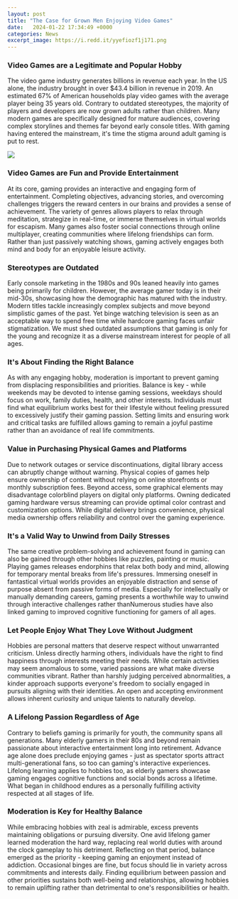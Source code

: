 ```yaml
---
layout: post
title: "The Case for Grown Men Enjoying Video Games"
date:   2024-01-22 17:34:49 +0000
categories: News
excerpt_image: https://i.redd.it/yyefiozf1j171.png
---
```

### Video Games are a Legitimate and Popular Hobby

The video game industry generates billions in revenue each year. In the US alone, the industry brought in over $43.4 billion in revenue in 2019. An estimated 67% of American households play video games with the average player being 35 years old. Contrary to outdated stereotypes, the majority of players and developers are now grown adults rather than children. Many modern games are specifically designed for mature audiences, covering complex storylines and themes far beyond early console titles. With gaming having entered the mainstream, it's time the stigma around adult gaming is put to rest.


![](https://i.redd.it/yyefiozf1j171.png)
### Video Games are Fun and Provide Entertainment

At its core, gaming provides an interactive and engaging form of entertainment. Completing objectives, advancing stories, and overcoming challenges triggers the reward centers in our brains and provides a sense of achievement. The variety of genres allows players to relax through meditation, strategize in real-time, or immerse themselves in virtual worlds for escapism. Many games also foster social connections through online multiplayer, creating communities where lifelong friendships can form. Rather than just passively watching shows, gaming actively engages both mind and body for an enjoyable leisure activity.

### Stereotypes are Outdated   

Early console marketing in the 1980s and 90s leaned heavily into games being primarily for children. However, the average gamer today is in their mid-30s, showcasing how the demographic has matured with the industry. Modern titles tackle increasingly complex subjects and move beyond simplistic games of the past. Yet binge watching television is seen as an acceptable way to spend free time while hardcore gaming faces unfair stigmatization. We must shed outdated assumptions that gaming is only for the young and recognize it as a diverse mainstream interest for people of all ages.

### It's About Finding the Right Balance

As with any engaging hobby, moderation is important to prevent gaming from displacing responsibilities and priorities. Balance is key - while weekends may be devoted to intense gaming sessions, weekdays should focus on work, family duties, health, and other interests. Individuals must find what equilibrium works best for their lifestyle without feeling pressured to excessively justify their gaming passion. Setting limits and ensuring work and critical tasks are fulfilled allows gaming to remain a joyful pastime rather than an avoidance of real life commitments.  

### Value in Purchasing Physical Games and Platforms

Due to network outages or service discontinuations, digital library access can abruptly change without warning. Physical copies of games help ensure ownership of content without relying on online storefronts or monthly subscription fees. Beyond access, some graphical elements may disadvantage colorblind players on digital only platforms. Owning dedicated gaming hardware versus streaming can provide optimal color contrast and customization options. While digital delivery brings convenience, physical media ownership offers reliability and control over the gaming experience.

### It's a Valid Way to Unwind from Daily Stresses

The same creative problem-solving and achievement found in gaming can also be gained through other hobbies like puzzles, painting or music. Playing games releases endorphins that relax both body and mind, allowing for temporary mental breaks from life's pressures. Immersing oneself in fantastical virtual worlds provides an enjoyable distraction and sense of purpose absent from passive forms of media. Especially for intellectually or manually demanding careers, gaming presents a worthwhile way to unwind through interactive challenges rather thanNumerous studies have also linked gaming to improved cognitive functioning for gamers of all ages.

### Let People Enjoy What They Love Without Judgment  

Hobbies are personal matters that deserve respect without unwarranted criticism. Unless directly harming others, individuals have the right to find happiness through interests meeting their needs. While certain activities may seem anomalous to some, varied passions are what make diverse communities vibrant. Rather than harshly judging perceived abnormalities, a kinder approach supports everyone's freedom to socially engaged in pursuits aligning with their identities. An open and accepting environment allows inherent curiosity and unique talents to naturally develop. 

### A Lifelong Passion Regardless of Age

Contrary to beliefs gaming is primarily for youth, the community spans all generations. Many elderly gamers in their 80s and beyond remain passionate about interactive entertainment long into retirement. Advance age alone does preclude enjoying games - just as spectator sports attract multi-generational fans, so too can gaming's interactive experiences. Lifelong learning applies to hobbies too, as elderly gamers showcase gaming engages cognitive functions and social bonds across a lifetime. What began in childhood endures as a personally fulfilling activity respected at all stages of life.

### Moderation is Key for Healthy Balance 

While embracing hobbies with zeal is admirable, excess prevents maintaining obligations or pursuing diversity. One avid lifelong gamer learned moderation the hard way, replacing real world duties with around the clock gameplay to his detriment. Reflecting on that period, balance emerged as the priority - keeping gaming an enjoyment instead of addiction. Occasional binges are fine, but focus should lie in variety across commitments and interests daily. Finding equilibrium between passion and other priorities sustains both well-being and relationships, allowing hobbies to remain uplifting rather than detrimental to one's responsibilities or health.  
